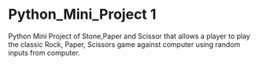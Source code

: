 # Python_Mini_Project 1
Python Mini Project of Stone,Paper and Scissor that allows a player to play the classic Rock, Paper, Scissors game against computer using random inputs from computer.
